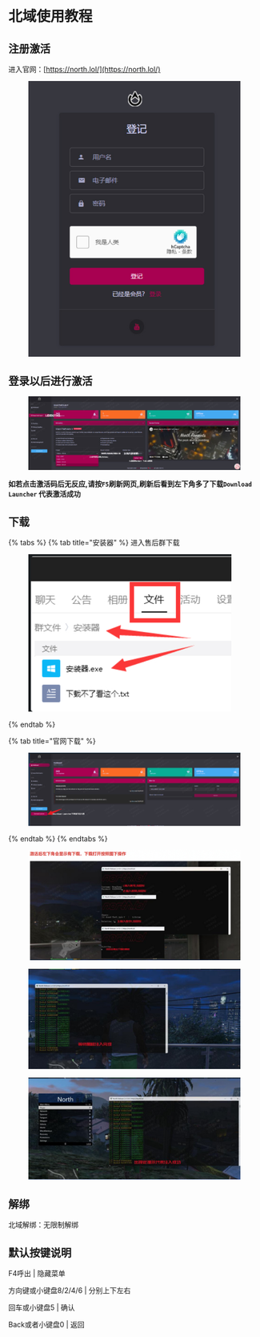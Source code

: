 # 北域使用教程

## 注册激活

进入官网：[https://north.lol/](https://north.lol/)

<figure><img src="../../.gitbook/assets/Snipaste_2022-12-18_21-23-20.jpg" alt=""><figcaption></figcaption></figure>

## 登录以后进行激活

<figure><img src="../../.gitbook/assets/Snipaste_2022-12-18_21-24-25.jpg" alt=""><figcaption></figcaption></figure>

**如若点击激活码后无反应,请按`F5`刷新网页,刷新后看到左下角多了下载`Download Launcher` 代表激活成功**



## 下载

{% tabs %}
{% tab title="安装器" %}
进入售后群下载

<figure><img src="../../.gitbook/assets/Snipaste_2022-12-18_21-30-18.jpg" alt=""><figcaption></figcaption></figure>
{% endtab %}

{% tab title="官网下载" %}
<figure><img src="../../.gitbook/assets/Snipaste_2022-12-18_21-33-17.jpg" alt=""><figcaption></figcaption></figure>
{% endtab %}
{% endtabs %}

<figure><img src="../../.gitbook/assets/Snipaste_2022-12-18_21-33-50.jpg" alt=""><figcaption></figcaption></figure>

<figure><img src="../../.gitbook/assets/Snipaste_2022-12-18_21-34-32.jpg" alt=""><figcaption></figcaption></figure>

<figure><img src="../../.gitbook/assets/Snipaste_2022-12-18_21-34-51.jpg" alt=""><figcaption></figcaption></figure>

## 解绑

北域解绑：无限制解绑

## 默认按键说明

F4呼出 | 隐藏菜单

方向键或小键盘8/2/4/6 | 分别上下左右

回车或小键盘5 | 确认

Back或者小键盘0 | 返回
